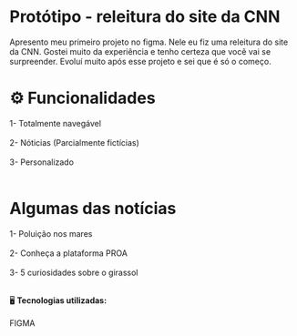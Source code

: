 # Protótipo - releitura do site da CNN 
Apresento meu primeiro projeto no figma. Nele eu fiz uma releitura do site da CNN. Gostei muito da experiência e tenho certeza que você vai se surpreender. Evoluí muito após esse projeto e sei que é só o começo.

# ⚙ Funcionalidades 
1- Totalmente navegável <br><br>
2- Nóticias (Parcialmente fictícias) <br><br>
3- Personalizado <br><br>

#  Algumas das notícias 
1- Poluição nos mares <br><br>
2- Conheça a plataforma PROA <br><br>
3- 5 curiosidades sobre o girassol <br><br>

🖥️ **Tecnologias utilizadas:**<br><br>
FIGMA

